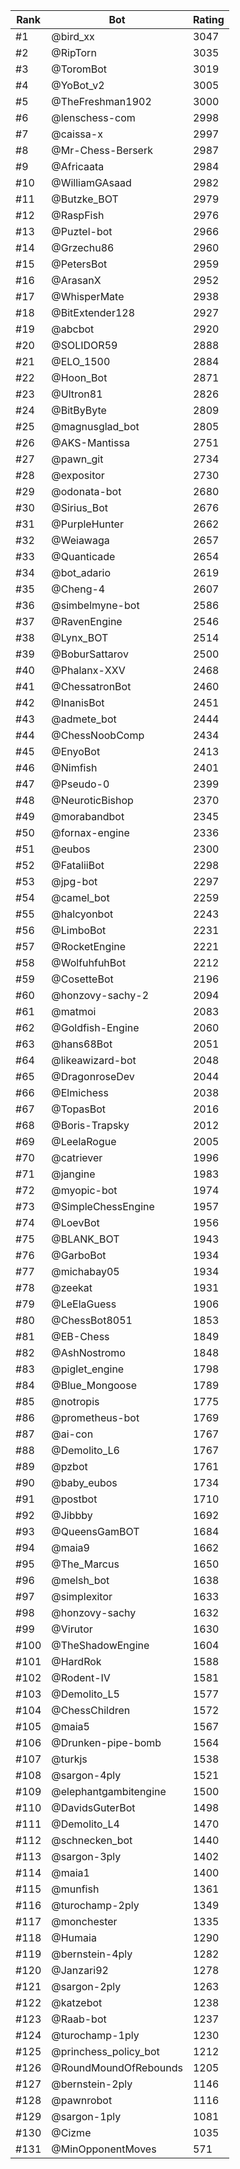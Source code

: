 Rank|Bot|Rating
---|---|---
#1|@bird_xx|3047
#2|@RipTorn|3035
#3|@ToromBot|3019
#4|@YoBot_v2|3005
#5|@TheFreshman1902|3000
#6|@lenschess-com|2998
#7|@caissa-x|2997
#8|@Mr-Chess-Berserk|2987
#9|@Africaata|2984
#10|@WilliamGAsaad|2982
#11|@Butzke_BOT|2979
#12|@RaspFish|2976
#13|@Puztel-bot|2966
#14|@Grzechu86|2960
#15|@PetersBot|2959
#16|@ArasanX|2952
#17|@WhisperMate|2938
#18|@BitExtender128|2927
#19|@abcbot|2920
#20|@SOLIDOR59|2888
#21|@ELO_1500|2884
#22|@Hoon_Bot|2871
#23|@Ultron81|2826
#24|@BitByByte|2809
#25|@magnusglad_bot|2805
#26|@AKS-Mantissa|2751
#27|@pawn_git|2734
#28|@expositor|2730
#29|@odonata-bot|2680
#30|@Sirius_Bot|2676
#31|@PurpleHunter|2662
#32|@Weiawaga|2657
#33|@Quanticade|2654
#34|@bot_adario|2619
#35|@Cheng-4|2607
#36|@simbelmyne-bot|2586
#37|@RavenEngine|2546
#38|@Lynx_BOT|2514
#39|@BoburSattarov|2500
#40|@Phalanx-XXV|2468
#41|@ChessatronBot|2460
#42|@InanisBot|2451
#43|@admete_bot|2444
#44|@ChessNoobComp|2434
#45|@EnyoBot|2413
#46|@Nimfish|2401
#47|@Pseudo-0|2399
#48|@NeuroticBishop|2370
#49|@morabandbot|2345
#50|@fornax-engine|2336
#51|@eubos|2300
#52|@FataliiBot|2298
#53|@jpg-bot|2297
#54|@camel_bot|2259
#55|@halcyonbot|2243
#56|@LimboBot|2231
#57|@RocketEngine|2221
#58|@WolfuhfuhBot|2212
#59|@CosetteBot|2196
#60|@honzovy-sachy-2|2094
#61|@matmoi|2083
#62|@Goldfish-Engine|2060
#63|@hans68Bot|2051
#64|@likeawizard-bot|2048
#65|@DragonroseDev|2044
#66|@Elmichess|2038
#67|@TopasBot|2016
#68|@Boris-Trapsky|2012
#69|@LeelaRogue|2005
#70|@catriever|1996
#71|@jangine|1983
#72|@myopic-bot|1974
#73|@SimpleChessEngine|1957
#74|@LoevBot|1956
#75|@BLANK_BOT|1943
#76|@GarboBot|1934
#77|@michabay05|1934
#78|@zeekat|1931
#79|@LeElaGuess|1906
#80|@ChessBot8051|1853
#81|@EB-Chess|1849
#82|@AshNostromo|1848
#83|@piglet_engine|1798
#84|@Blue_Mongoose|1789
#85|@notropis|1775
#86|@prometheus-bot|1769
#87|@ai-con|1767
#88|@Demolito_L6|1767
#89|@pzbot|1761
#90|@baby_eubos|1734
#91|@postbot|1710
#92|@Jibbby|1692
#93|@QueensGamBOT|1684
#94|@maia9|1662
#95|@The_Marcus|1650
#96|@melsh_bot|1638
#97|@simplexitor|1633
#98|@honzovy-sachy|1632
#99|@Virutor|1630
#100|@TheShadowEngine|1604
#101|@HardRok|1588
#102|@Rodent-IV|1581
#103|@Demolito_L5|1577
#104|@ChessChildren|1572
#105|@maia5|1567
#106|@Drunken-pipe-bomb|1564
#107|@turkjs|1538
#108|@sargon-4ply|1521
#109|@elephantgambitengine|1500
#110|@DavidsGuterBot|1498
#111|@Demolito_L4|1470
#112|@schnecken_bot|1440
#113|@sargon-3ply|1402
#114|@maia1|1400
#115|@munfish|1361
#116|@turochamp-2ply|1349
#117|@monchester|1335
#118|@Humaia|1290
#119|@bernstein-4ply|1282
#120|@Janzari92|1278
#121|@sargon-2ply|1263
#122|@katzebot|1238
#123|@Raab-bot|1237
#124|@turochamp-1ply|1230
#125|@princhess_policy_bot|1212
#126|@RoundMoundOfRebounds|1205
#127|@bernstein-2ply|1146
#128|@pawnrobot|1116
#129|@sargon-1ply|1081
#130|@Cizme|1035
#131|@MinOpponentMoves|571
